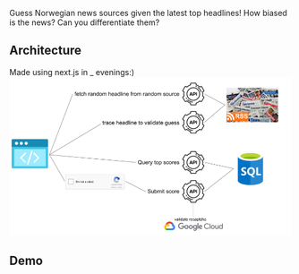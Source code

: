 Guess Norwegian news sources given the latest top headlines! How biased is the news? Can you differentiate them?

## Architecture
Made using next.js in _ evenings:)
![architecture](readme_images/architecture.png?raw=true)

## Demo
